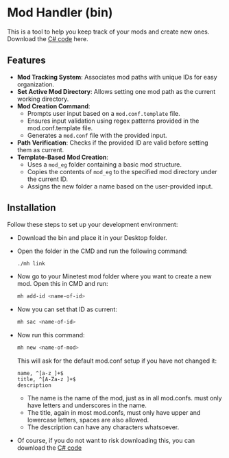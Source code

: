 # Mod Handler (bin)

This is a tool to help you keep track of your mods and create new ones. Download the <a href="https://github.com/PieAreSquared11/ModHandler-code">C# code</a> here.

## Features

- **Mod Tracking System**: Associates mod paths with unique IDs for easy organization.
- **Set Active Mod Directory**: Allows setting one mod path as the current working directory.
- **Mod Creation Command**:  
  - Prompts user input based on a `mod.conf.template` file.  
  - Ensures input validation using regex patterns provided in the mod.conf.template file.  
  - Generates a `mod.conf` file with the provided input.
- **Path Verification**: Checks if the provided ID are valid before setting them as current.   
- **Template-Based Mod Creation**:  
  - Uses a `mod_eg` folder containing a basic mod structure.  
  - Copies the contents of `mod_eg` to the specified mod directory under the current ID.  
  - Assigns the new folder a name based on the user-provided input.  

## Installation

Follow these steps to set up your development environment:
- Download the bin and place it in your Desktop folder.
- Open the folder in the CMD and run the following command:
  ```bash
  ./mh link
  ```
- Now go to your Minetest mod folder where you want to create a new mod. Open this in CMD and run:
  ```bash
  mh add-id <name-of-id>
  ```
- Now you can set that ID as current:
  ```bash
  mh sac <name-of-id>
  ```
- Now run this command:
  ```bash
  mh new <name-of-mod>
  ```
  This will ask for the default mod.conf setup if you have not changed it:
  ```code
  name, ^[a-z_]+$
  title, ^[A-Za-z ]+$
  description
  ```
    - The name is the name of the mod, just as in all mod.confs. must only have letters and underscores in the name.
    - The title, again in most mod.confs, must only have upper and lowercase letters, spaces are also allowed.
    - The description can have any characters whatsoever.
 
- Of course, if you do not want to risk downloading this, you can download the <a href="https://github.com/PieAreSquared11/ModHandler-code">C# code</a>
